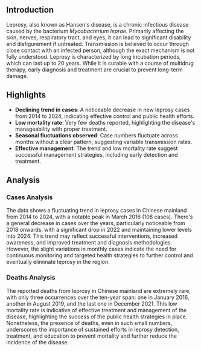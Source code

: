 ## Introduction

Leprosy, also known as Hansen's disease, is a chronic infectious disease caused by the bacterium *Mycobacterium leprae*. Primarily affecting the skin, nerves, respiratory tract, and eyes, it can lead to significant disability and disfigurement if untreated. Transmission is believed to occur through close contact with an infected person, although the exact mechanism is not fully understood. Leprosy is characterized by long incubation periods, which can last up to 20 years. While it is curable with a course of multidrug therapy, early diagnosis and treatment are crucial to prevent long-term damage.

## Highlights

- **Declining trend in cases**: A noticeable decrease in new leprosy cases from 2014 to 2024, indicating effective control and public health efforts. <br/>
- **Low mortality rate**: Very few deaths reported, highlighting the disease's manageability with proper treatment. <br/>
- **Seasonal fluctuations observed**: Case numbers fluctuate across months without a clear pattern, suggesting variable transmission rates. <br/>
- **Effective management**: The trend and low mortality rate suggest successful management strategies, including early detection and treatment.

## Analysis

### Cases Analysis
The data shows a fluctuating trend in leprosy cases in Chinese mainland from 2014 to 2024, with a notable peak in March 2016 (108 cases). There's a general decrease in cases over the years, particularly noticeable from 2018 onwards, with a significant drop in 2022 and maintaining lower levels into 2024. This trend may reflect successful interventions, increased awareness, and improved treatment and diagnosis methodologies. However, the slight variations in monthly cases indicate the need for continuous monitoring and targeted health strategies to further control and eventually eliminate leprosy in the region.

### Deaths Analysis
The reported deaths from leprosy in Chinese mainland are extremely rare, with only three occurrences over the ten-year span: one in January 2016, another in August 2019, and the last one in December 2021. This low mortality rate is indicative of effective treatment and management of the disease, highlighting the success of the public health strategies in place. Nonetheless, the presence of deaths, even in such small numbers, underscores the importance of sustained efforts in leprosy detection, treatment, and education to prevent mortality and further reduce the incidence of the disease.
